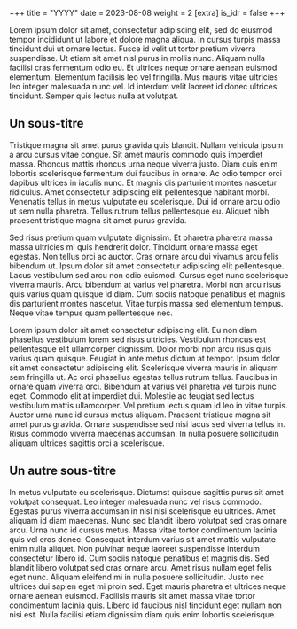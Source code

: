 +++
title = "YYYY"
date = 2023-08-08
weight = 2
[extra]
is_idr = false
+++

Lorem ipsum dolor sit amet, consectetur adipiscing elit, sed do eiusmod tempor incididunt ut labore et dolore magna aliqua. In cursus turpis massa tincidunt dui ut ornare lectus. Fusce id velit ut tortor pretium viverra suspendisse. Ut etiam sit amet nisl purus in mollis nunc. Aliquam nulla facilisi cras fermentum odio eu. Et ultrices neque ornare aenean euismod elementum. Elementum facilisis leo vel fringilla. Mus mauris vitae ultricies leo integer malesuada nunc vel. Id interdum velit laoreet id donec ultrices tincidunt. Semper quis lectus nulla at volutpat.


## Un sous-titre

Tristique magna sit amet purus gravida quis blandit. Nullam vehicula ipsum a arcu cursus vitae congue. Sit amet mauris commodo quis imperdiet massa. Rhoncus mattis rhoncus urna neque viverra justo. Diam quis enim lobortis scelerisque fermentum dui faucibus in ornare. Ac odio tempor orci dapibus ultrices in iaculis nunc. Et magnis dis parturient montes nascetur ridiculus. Amet consectetur adipiscing elit pellentesque habitant morbi. Venenatis tellus in metus vulputate eu scelerisque. Dui id ornare arcu odio ut sem nulla pharetra. Tellus rutrum tellus pellentesque eu. Aliquet nibh praesent tristique magna sit amet purus gravida.

Sed risus pretium quam vulputate dignissim. Et pharetra pharetra massa massa ultricies mi quis hendrerit dolor. Tincidunt ornare massa eget egestas. Non tellus orci ac auctor. Cras ornare arcu dui vivamus arcu felis bibendum ut. Ipsum dolor sit amet consectetur adipiscing elit pellentesque. Lacus vestibulum sed arcu non odio euismod. Cursus eget nunc scelerisque viverra mauris. Arcu bibendum at varius vel pharetra. Morbi non arcu risus quis varius quam quisque id diam. Cum sociis natoque penatibus et magnis dis parturient montes nascetur. Vitae turpis massa sed elementum tempus. Neque vitae tempus quam pellentesque nec.

Lorem ipsum dolor sit amet consectetur adipiscing elit. Eu non diam phasellus vestibulum lorem sed risus ultricies. Vestibulum rhoncus est pellentesque elit ullamcorper dignissim. Dolor morbi non arcu risus quis varius quam quisque. Feugiat in ante metus dictum at tempor. Ipsum dolor sit amet consectetur adipiscing elit. Scelerisque viverra mauris in aliquam sem fringilla ut. Ac orci phasellus egestas tellus rutrum tellus. Faucibus in ornare quam viverra orci. Bibendum at varius vel pharetra vel turpis nunc eget. Commodo elit at imperdiet dui. Molestie ac feugiat sed lectus vestibulum mattis ullamcorper. Vel pretium lectus quam id leo in vitae turpis. Auctor urna nunc id cursus metus aliquam. Praesent tristique magna sit amet purus gravida. Ornare suspendisse sed nisi lacus sed viverra tellus in. Risus commodo viverra maecenas accumsan. In nulla posuere sollicitudin aliquam ultrices sagittis orci a scelerisque.

## Un autre sous-titre


In metus vulputate eu scelerisque. Dictumst quisque sagittis purus sit amet volutpat consequat. Leo integer malesuada nunc vel risus commodo. Egestas purus viverra accumsan in nisl nisi scelerisque eu ultrices. Amet aliquam id diam maecenas. Nunc sed blandit libero volutpat sed cras ornare arcu. Urna nunc id cursus metus. Massa vitae tortor condimentum lacinia quis vel eros donec. Consequat interdum varius sit amet mattis vulputate enim nulla aliquet. Non pulvinar neque laoreet suspendisse interdum consectetur libero id. Cum sociis natoque penatibus et magnis dis. Sed blandit libero volutpat sed cras ornare arcu. Amet risus nullam eget felis eget nunc. Aliquam eleifend mi in nulla posuere sollicitudin. Justo nec ultrices dui sapien eget mi proin sed. Eget mauris pharetra et ultrices neque ornare aenean euismod. Facilisis mauris sit amet massa vitae tortor condimentum lacinia quis. Libero id faucibus nisl tincidunt eget nullam non nisi est. Nulla facilisi etiam dignissim diam quis enim lobortis scelerisque.




